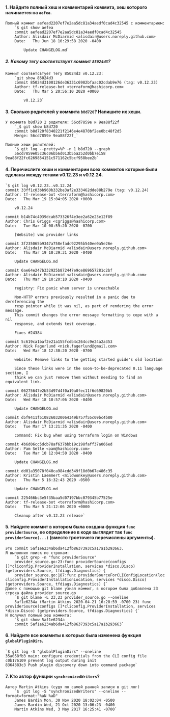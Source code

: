 #### 1. Найдите полный хеш и комментарий коммита, хеш которого начинается на `aefea`.
    Полный коммит aefead2207ef7e2aa5dc81a34aedf0cad4c32545 с комментарием:
        `$ git show aefea
        commit aefead2207ef7e2aa5dc81a34aedf0cad4c32545
        Author: Alisdair McDiarmid <alisdair@users.noreply.github.com>
        Date:   Thu Jun 18 10:29:58 2020 -0400
    
            Update CHANGELOG.md`

##### 2. Какому тегу соответствует коммит `85024d3`?
    Коммит соответсвтует тегу 85024d3 v0.12.23:
        `git show 85024d3
        commit 85024d3100126de36331c6982bfaac02cdab9e76 (tag: v0.12.23)
        Author: tf-release-bot <terraform@hashicorp.com>
        Date:   Thu Mar 5 20:56:10 2020 +0000
        
            v0.12.23`

#### 3. Сколько родителей у коммита `b8d720`? Напишите их хеши.
    У коммита b8d720 2 родителя: 56cd7859e и 9ea88f22f
        `_$ git show b8d720
        commit b8d720f8340221f2146e4e4870bf2ee0bc48f2d5
        Merge: 56cd7859e 9ea88f22f_`

    Полные хеши ролителей:
        `$ git log --pretty=%P -n 1 b8d720 --graph
        56cd7859e05c36c06b56d013b55a252d0bb7e158 9ea88f22fc6269854151c571162c5bcf958bee2b`

#### 4. Перечислите хеши и комментарии всех коммитов которые были сделаны между тегами  v0.12.23 и v0.12.24.
    `$ git log v0.12.23..v0.12.24
    commit 33ff1c03bb960b332be3af2e333462dde88b279e (tag: v0.12.24)
    Author: tf-release-bot <terraform@hashicorp.com>
    Date:   Thu Mar 19 15:04:05 2020 +0000
    
        v0.12.24
    
    commit b14b74c4939dcab573326f4e3ee2a62e23e12f89
    Author: Chris Griggs <cgriggs@hashicorp.com>
    Date:   Tue Mar 10 08:59:20 2020 -0700
    
        [Website] vmc provider links
    
    commit 3f235065b9347a758efadc92295b540ee0a5e26e
    Author: Alisdair McDiarmid <alisdair@users.noreply.github.com>
    Date:   Thu Mar 19 10:39:31 2020 -0400
    
        Update CHANGELOG.md
    
    commit 6ae64e247b332925b872447e9ce869657281c2bf
    Author: Alisdair McDiarmid <alisdair@users.noreply.github.com>
    Date:   Thu Mar 19 10:20:10 2020 -0400
    
        registry: Fix panic when server is unreachable
    
        Non-HTTP errors previously resulted in a panic due to dereferencing the
        resp pointer while it was nil, as part of rendering the error message.
        This commit changes the error message formatting to cope with a nil
        response, and extends test coverage.
    
        Fixes #24384
    
    commit 5c619ca1baf2e21a155fcdb4c264cc9e24a2a353
    Author: Nick Fagerlund <nick.fagerlund@gmail.com>
    Date:   Wed Mar 18 12:30:20 2020 -0700
    
        website: Remove links to the getting started guide's old location
    
        Since these links were in the soon-to-be-deprecated 0.11 language section, I
        think we can just remove them without needing to find an equivalent link.
    
    commit 06275647e2b53d97d4f0a19a0fec11f6d69820b5
    Author: Alisdair McDiarmid <alisdair@users.noreply.github.com>
    Date:   Wed Mar 18 10:57:06 2020 -0400
    
        Update CHANGELOG.md
    
    commit d5f9411f5108260320064349b757f55c09bc4b80
    Author: Alisdair McDiarmid <alisdair@users.noreply.github.com>
    Date:   Tue Mar 17 13:21:35 2020 -0400
    
        command: Fix bug when using terraform login on Windows
    
    commit 4b6d06cc5dcb78af637bbb19c198faff37a066ed
    Author: Pam Selle <pam@hashicorp.com>
    Date:   Tue Mar 10 12:04:50 2020 -0400
    
        Update CHANGELOG.md
    
    commit dd01a35078f040ca984cdd349f18d0b67e486c35
    Author: Kristin Laemmert <mildwonkey@users.noreply.github.com>
    Date:   Thu Mar 5 16:32:43 2020 -0500
    
        Update CHANGELOG.md
    
    commit 225466bc3e5f35baa5d07197bbc079345b77525e
    Author: tf-release-bot <terraform@hashicorp.com>
    Date:   Thu Mar 5 21:12:06 2020 +0000
    
        Cleanup after v0.12.23 release`

#### 5. Найдите коммит в котором была создана функция `func providerSource`, ее определение в коде выглядит так `func providerSource(...)` (вместо троеточего перечислены аргументы).
    Это commit 5af1e6234ab6da412fb8637393c5a17a1b293663.
    Я выполнил поиск по строкам:
        `$ git grep -n "func providerSource"
        provider_source.go:23:func providerSource(configs []*cliconfig.ProviderInstallation, services *disco.Disco) (getproviders.Source, tfdiags.Diagnostics) {
        provider_source.go:187:func providerSourceForCLIConfigLocation(loc cliconfig.ProviderInstallationLocation, services *disco.Disco) (getproviders.Source, tfdiags.Diagnostics) {`
    Далее с помощью git blame узнал коммит, в котором была добавлена 23 строка файла provider_source.go
        `$ git blame -L 23,23 provider_source.go --oneline
        5af1e6234a (Martin Atkins 2020-04-21 16:28:59 -0700 23) func providerSource(configs []*cliconfig.ProviderInstallation, services *disco.Disco) (getproviders.Source, tfdiags.Diagnostics) {`
    И получил полный хеш коммита:
        `$ git show 5af1e6234a
        commit 5af1e6234ab6da412fb8637393c5a17a1b293663`

#### 6. Найдите все коммиты в которых была изменена функция `globalPluginDirs`.
    `$ git log -S "globalPluginDirs" --oneline
    35a058fb3 main: configure credentials from the CLI config file
    c0b176109 prevent log output during init
    8364383c3 Push plugin discovery down into command package`

#### 7. Кто автор функции `synchronizedWriters`?
    Автор Martin Atkins (судя по самой ранней записи в git лог) 
        `$  git log -S "synchronizedWriters" --oneline --format=format:"%aN %aD"
        James Bardin Mon, 30 Nov 2020 18:02:04 -0500
        James Bardin Wed, 21 Oct 2020 13:06:23 -0400
        Martin Atkins Wed, 3 May 2017 16:25:41 -0700`

    




